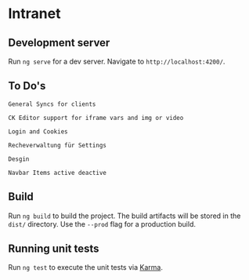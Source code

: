 # Intranet

## Development server

Run `ng serve` for a dev server. Navigate to `http://localhost:4200/`.

## To Do's
`General Syncs for clients`

`CK Editor support for iframe vars and img or video`

`Login and Cookies`

`Recheverwaltung für Settings`

`Desgin`

`Navbar Items active deactive`





## Build

Run `ng build` to build the project. The build artifacts will be stored in the `dist/` directory. Use the `--prod` flag for a production build.

## Running unit tests

Run `ng test` to execute the unit tests via [Karma](https://karma-runner.github.io).


